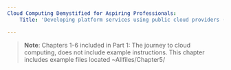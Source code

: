 ```yaml
---
Cloud Computing Demystified for Aspiring Professionals:
    Title: 'Developing platform services using public cloud providers (PaaS)'

---
```


>**Note**: Chapters 1-6 included in Part 1: The journey to cloud computing, does not include example instructions. This chapter includes example files located ~Allfiles/Chapter5/
